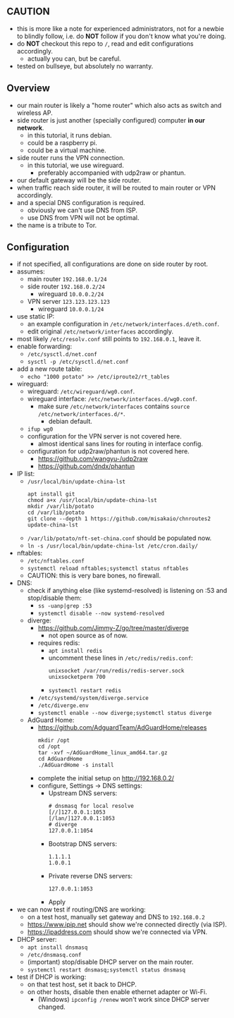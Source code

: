 ## CAUTION
* this is more like a note for experienced administrators, not for a newbie to blindly follow, i.e. do **NOT** follow if you don't know what you're doing.
* do **NOT** checkout this repo to `/`, read and edit configurations accordingly.
	* actually you can, but be careful.
* tested on bullseye, but absolutely no warranty.

## Overview
* our main router is likely a "home router" which also acts as switch and wireless AP.
* side router is just another (specially configured) computer **in our network**.
	* in this tutorial, it runs debian.
	* could be a raspberry pi.
	* could be a virtual machine.
* side router runs the VPN connection.
	* in this tutorial, we use wireguard.
		* preferably accompanied with udp2raw or phantun.
* our default gateway will be the side router.
* when traffic reach side router, it will be routed to main router or VPN accordingly.
* and a special DNS configuration is required.
	* obviously we can't use DNS from ISP.
	* use DNS from VPN will not be optimal.
* the name is a tribute to Tor.

## Configuration
* if not specified, all configurations are done on side router by root.
* assumes:
	* main router `192.168.0.1/24`
	* side router `192.168.0.2/24`
		* wireguard `10.0.0.2/24`
	* VPN server `123.123.123.123`
		* wireguard `10.0.0.1/24`
* use static IP:
	* an example configuration in `/etc/network/interfaces.d/eth.conf`.
	* edit original `/etc/network/interfaces` accordingly.
* most likely `/etc/resolv.conf` still points to `192.168.0.1`, leave it.
* enable forwarding:
	* `/etc/sysctl.d/net.conf`
	* `sysctl -p /etc/sysctl.d/net.conf`
* add a new route table:
	* `echo "1000 potato" >> /etc/iproute2/rt_tables`
* wireguard:
	* wireguard: `/etc/wireguard/wg0.conf`.
	* wireguard interface: `/etc/network/interfaces.d/wg0.conf`.
		* make sure `/etc/network/interfaces` contains `source /etc/network/interfaces.d/*`.
			* debian default.
	* `ifup wg0`
	* configuration for the VPN server is not covered here.
		* almost identical sans lines for routing in interface config.
	* configuration for udp2raw/phantun is not covered here.
		* https://github.com/wangyu-/udp2raw
		* https://github.com/dndx/phantun
* IP list:
	* `/usr/local/bin/update-china-lst`
		```
		apt install git
		chmod a+x /usr/local/bin/update-china-lst
		mkdir /var/lib/potato
		cd /var/lib/potato
		git clone --depth 1 https://github.com/misakaio/chnroutes2
		update-china-lst
		```
	* `/var/lib/potato/nft-set-china.conf` should be populated now.
	* `ln -s /usr/local/bin/update-china-lst /etc/cron.daily/`
* nftables:
	* `/etc/nftables.conf`
	* `systemctl reload nftables;systemctl status nftables`
	* CAUTION: this is very bare bones, no firewall.
* DNS:
	* check if anything else (like systemd-resolved) is listening on :53 and stop/disable them:
		* `ss -uanp|grep :53`
		* `systemctl disable --now systemd-resolved`
	* diverge:
		* https://github.com/Jimmy-Z/go/tree/master/diverge
			* not open source as of now.
		* requires redis:
			* `apt install redis`
			* uncomment these lines in `/etc/redis/redis.conf`:
				```
				unixsocket /var/run/redis/redis-server.sock
				unixsocketperm 700
				```
			* `systemctl restart redis`
		* `/etc/systemd/system/diverge.service`
		* `/etc/diverge.env`
		* `systemctl enable --now diverge;systemctl status diverge`
	* AdGuard Home:
		* https://github.com/AdguardTeam/AdGuardHome/releases
			```
			mkdir /opt
			cd /opt
			tar -xvf ~/AdGuardHome_linux_amd64.tar.gz
			cd AdGuardHome
			./AdGuardHome -s install
			```
		* complete the initial setup on http://192.168.0.2/
		* configure, Settings -> DNS settings:
			* Upstream DNS servers:
				```
				# dnsmasq for local resolve
				[//]127.0.0.1:1053
				[/lan/]127.0.0.1:1053
				# diverge
				127.0.0.1:1054
				```
			* Bootstrap DNS servers:
				```
				1.1.1.1
				1.0.0.1
				```
			* Private reverse DNS servers:
				```
				127.0.0.1:1053
				```
			* Apply
* we can now test if routing/DNS are working:
	* on a test host, manually set gateway and DNS to `192.168.0.2`
	* https://www.ipip.net should show we're connected directly (via ISP).
	* https://ipaddress.com should show we're connected via VPN.
* DHCP server:
	* `apt install dnsmasq`
	* `/etc/dnsmasq.conf`
	* (important) stop/disable DHCP server on the main router.
	* `systemctl restart dnsmasq;systemctl status dnsmasq`
* test if DHCP is working:
	* on that test host, set it back to DHCP.
	* on other hosts, disable then enable ethernet adapter or Wi-Fi.
		* (Windows) `ipconfig /renew` won't work since DHCP server changed.
